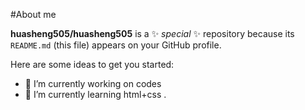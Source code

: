 #About me


**huasheng505/huasheng505** is a ✨ _special_ ✨ repository because its `README.md` (this file) appears on your GitHub profile.

Here are some ideas to get you started:

- 🔭 I’m currently working on codes
- 🌱 I’m currently learning html+css
.

